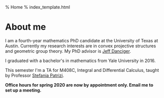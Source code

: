 % Home
% index_template.html

About me
===========

I am a fourth-year mathematics PhD candidate at the University of Texas at Austin. Currently my research interests are in convex projective structures and geometric group theory. My PhD advisor is [Jeff Danciger](https://web.ma.utexas.edu/users/jdanciger/index.html).

I graduated with a bachelor's in mathematics from Yale University in 2016.

This semester I'm a TA for M408C, Integral and Differential Calculus, taught by Professor [Stefania Patrizi](http://stepatrizi.altervista.org/).

**Office hours for spring 2020 are now by appointment only. Email me to set up a meeting.**